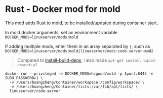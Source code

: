 # Rust - Docker mod for mold

This mod adds Rust to mold, to be installed/updated during container start.

In mold docker arguments, set an environment variable `DOCKER_MODS=linuxserver/mods:mold`

If adding multiple mods, enter them in an array separated by `|`, such as `DOCKER_MODS=linuxserver/mods:mold|linuxserver/mods:code-server-mod2`

> Compared to [install-build-deps](https://github.com/rui314/mold/blob/main/install-build-deps.sh), I also made `apt-get install build-essential` 
```
docker run --privileged -e DOCKER_MODS=hzgood/mold -p $port:8443 -e SUDO_PASSWORD=1 \
  -v /Users/huangzheng/Container/workspace:/config/workspace/ \
  -v /Users/huangzheng/Container/lists:/var/lib/apt/lists/ \
  linuxserver/code-server
```